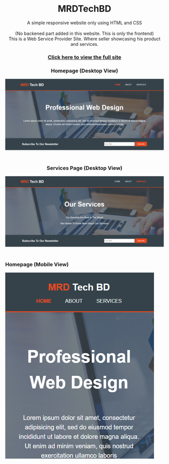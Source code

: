 
  
  <h1 align="center"> MRDTechBD</h1>
  <p align="center">A simple responsive website only using HTML and CSS
  <br><br>
  (No backened part added in this website. This is only the frontend)<br>
  This is a Web Service Provider Site. Where seller showcasing his product and services.</p>

  <h3 align="center"><a href="https://musfiqdehan.github.io/Web-Service-Provider-Site/" alt="view">Click here to view the full site</a>     </h3>

  <h3 align="center">Homepage (Desktop View)</h3>
  <img src="img/screenshots/1.png" alt="screenshot">
  <br><br>
  <h3 align="center">Services Page (Desktop View)</h3>
  <img src="img/screenshots/2.png" alt="screenshot">
  <br><br>
  <h3>Homepage (Mobile View)</h3>
  <img src="img/screenshots/3.png" alt="screenshot">
